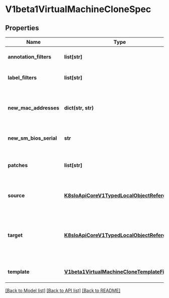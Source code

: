 # V1beta1VirtualMachineCloneSpec

## Properties
Name | Type | Description | Notes
------------ | ------------- | ------------- | -------------
**annotation_filters** | **list[str]** | Example use: \&quot;!some/key*\&quot;. For a detailed description, please refer to https://kubevirt.io/user-guide/operations/clone_api/#label-annotation-filters. | [optional] 
**label_filters** | **list[str]** | Example use: \&quot;!some/key*\&quot;. For a detailed description, please refer to https://kubevirt.io/user-guide/operations/clone_api/#label-annotation-filters. | [optional] 
**new_mac_addresses** | **dict(str, str)** | NewMacAddresses manually sets that target interfaces&#39; mac addresses. The key is the interface name and the value is the new mac address. If this field is not specified, a new MAC address will be generated automatically, as for any interface that is not included in this map. | [optional] 
**new_sm_bios_serial** | **str** | NewSMBiosSerial manually sets that target&#39;s SMbios serial. If this field is not specified, a new serial will be generated automatically. | [optional] 
**patches** | **list[str]** | Patches holds JSON patches to apply to target. Patches should fit the target&#39;s Kind. Example: &#39;{\&quot;op\&quot;: \&quot;add\&quot;, \&quot;path\&quot;: \&quot;/spec/template/metadata/labels/example\&quot;, \&quot;value\&quot;: \&quot;new-label\&quot;}&#39; | [optional] 
**source** | [**K8sIoApiCoreV1TypedLocalObjectReference**](K8sIoApiCoreV1TypedLocalObjectReference.md) | Source is the object that would be cloned. Currently supported source types are: VirtualMachine of kubevirt.io API group, VirtualMachineSnapshot of snapshot.kubevirt.io API group | 
**target** | [**K8sIoApiCoreV1TypedLocalObjectReference**](K8sIoApiCoreV1TypedLocalObjectReference.md) | Target is the outcome of the cloning process. Currently supported source types are: - VirtualMachine of kubevirt.io API group - Empty (nil). If the target is not provided, the target type would default to VirtualMachine and a random name would be generated for the target. The target&#39;s name can be viewed by inspecting status \&quot;TargetName\&quot; field below. | [optional] 
**template** | [**V1beta1VirtualMachineCloneTemplateFilters**](V1beta1VirtualMachineCloneTemplateFilters.md) | For a detailed description, please refer to https://kubevirt.io/user-guide/operations/clone_api/#label-annotation-filters. | [optional] 

[[Back to Model list]](../README.md#documentation-for-models) [[Back to API list]](../README.md#documentation-for-api-endpoints) [[Back to README]](../README.md)


